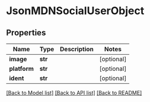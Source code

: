 # JsonMDNSocialUserObject


## Properties
Name | Type | Description | Notes
------------ | ------------- | ------------- | -------------
**image** | **str** |  | [optional] 
**platform** | **str** |  | [optional] 
**ident** | **str** |  | [optional] 

[[Back to Model list]](../README.md#documentation-for-models) [[Back to API list]](../README.md#documentation-for-api-endpoints) [[Back to README]](../README.md)


